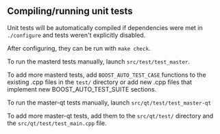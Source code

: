Compiling/running unit tests
------------------------------------

Unit tests will be automatically compiled if dependencies were met in `./configure`
and tests weren't explicitly disabled.

After configuring, they can be run with `make check`.

To run the masterd tests manually, launch `src/test/test_master`.

To add more masterd tests, add `BOOST_AUTO_TEST_CASE` functions to the existing
.cpp files in the `test/` directory or add new .cpp files that
implement new BOOST_AUTO_TEST_SUITE sections.

To run the master-qt tests manually, launch `src/qt/test/test_master-qt`

To add more master-qt tests, add them to the `src/qt/test/` directory and
the `src/qt/test/test_main.cpp` file.
